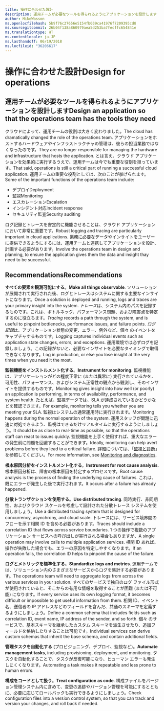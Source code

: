 ```yaml
---
title: 操作に合わせた設計
description: 運用チームが必要なツールを得られるようにアプリケーションを設計します
author: MikeWasson
ms.openlocfilehash: 5b9f76c27656e5154fb039ca41976f7209395cd8
ms.sourcegitcommit: 26b04f138a860979aea5d253ba7fecffc654841e
ms.translationtype: HT
ms.contentlocale: ja-JP
ms.lasthandoff: 06/19/2018
ms.locfileid: "36206617"
---
```

# <a name="design-for-operations"></a><span data-ttu-id="796fa-103">操作に合わせた設計</span><span class="sxs-lookup"><span data-stu-id="796fa-103">Design for operations</span></span>

## <a name="design-an-application-so-that-the-operations-team-has-the-tools-they-need"></a><span data-ttu-id="796fa-104">運用チームが必要なツールを得られるようにアプリケーションを設計します</span><span class="sxs-lookup"><span data-stu-id="796fa-104">Design an application so that the operations team has the tools they need</span></span>

<span data-ttu-id="796fa-105">クラウドによって、運用チームの役割は大きく変わりました。</span><span class="sxs-lookup"><span data-stu-id="796fa-105">The cloud has dramatically changed the role of the operations team.</span></span> <span data-ttu-id="796fa-106">アプリケーションをホストするハードウェアやインフラストラクチャの管理は、彼らの担当業務ではなくなったのです。</span><span class="sxs-lookup"><span data-stu-id="796fa-106">They are no longer responsible for managing the hardware and infrastructure that hosts the application.</span></span>  <span data-ttu-id="796fa-107">とは言え、クラウド アプリケーションを効果的に実行するうえで、運用チームは今でも重要な役割を担っています。</span><span class="sxs-lookup"><span data-stu-id="796fa-107">That said, operations is still a critical part of running a successful cloud application.</span></span> <span data-ttu-id="796fa-108">運用チームの重要な役割としては、次のことが挙げられます。</span><span class="sxs-lookup"><span data-stu-id="796fa-108">Some of the important functions of the operations team include:</span></span>

- <span data-ttu-id="796fa-109">デプロイ</span><span class="sxs-lookup"><span data-stu-id="796fa-109">Deployment</span></span>
- <span data-ttu-id="796fa-110">監視</span><span class="sxs-lookup"><span data-stu-id="796fa-110">Monitoring</span></span>
- <span data-ttu-id="796fa-111">エスカレーション</span><span class="sxs-lookup"><span data-stu-id="796fa-111">Escalation</span></span>
- <span data-ttu-id="796fa-112">インシデント対応</span><span class="sxs-lookup"><span data-stu-id="796fa-112">Incident response</span></span>
- <span data-ttu-id="796fa-113">セキュリティ監査</span><span class="sxs-lookup"><span data-stu-id="796fa-113">Security auditing</span></span>

<span data-ttu-id="796fa-114">ログ記録とトレースを安定的に機能させることは、クラウド アプリケーションにおいて非常に重要です。</span><span class="sxs-lookup"><span data-stu-id="796fa-114">Robust logging and tracing are particularly important in cloud applications.</span></span> <span data-ttu-id="796fa-115">業務に必要なデータやインサイトをユーザーに提供できるようにするには、運用チームと連携してアプリケーションを設計、計画する必要があります。</span><span class="sxs-lookup"><span data-stu-id="796fa-115">Involve the operations team in design and planning, to ensure the application gives them the data and insight thay need to be successful.</span></span>  <!-- to do: Link to DevOps checklist -->

## <a name="recommendations"></a><span data-ttu-id="796fa-116">Recommendations</span><span class="sxs-lookup"><span data-stu-id="796fa-116">Recommendations</span></span>

<span data-ttu-id="796fa-117">**すべての要素を観測可能にする**。</span><span class="sxs-lookup"><span data-stu-id="796fa-117">**Make all things observable**.</span></span> <span data-ttu-id="796fa-118">ソリューションが展開されて実行された後、ログとトレースはシステムに関する主要なインサイトになります。</span><span class="sxs-lookup"><span data-stu-id="796fa-118">Once a solution is deployed and running, logs and traces are your primary insight into the system.</span></span> <span data-ttu-id="796fa-119">*トレース*は、システム内のパスを記録するものです。これは、ボトルネック、パフォーマンス問題、および障害点を特定するのに役立ちます。</span><span class="sxs-lookup"><span data-stu-id="796fa-119">*Tracing* records a path through the system, and is useful to pinpoint bottlenecks, performance issues, and failure points.</span></span> <span data-ttu-id="796fa-120">*ログ記録*は、アプリケーション状態の変更、エラー、例外など、個々 のイベントをキャプチャするものです。</span><span class="sxs-lookup"><span data-stu-id="796fa-120">*Logging* captures individual events such as application state changes, errors, and exceptions.</span></span> <span data-ttu-id="796fa-121">運用環境では必ずログを記録しましょう。この記録がないと、必要なインサイトを必要なタイミングで取得できなくなります。</span><span class="sxs-lookup"><span data-stu-id="796fa-121">Log in production, or else you lose insight at the very times when you need it the most.</span></span>

<span data-ttu-id="796fa-122">**監視機能をインストルメント化する**。</span><span class="sxs-lookup"><span data-stu-id="796fa-122">**Instrument for monitoring**.</span></span> <span data-ttu-id="796fa-123">監視機能は、アプリケーションがどの程度正常に (または異常に) 実行されているかを、可用性、パフォーマンス、およびシステム正常性の観点から観測し、そのインサイトを提供するものです。</span><span class="sxs-lookup"><span data-stu-id="796fa-123">Monitoring gives insight into how well (or poorly) an application is performing, in terms of availability, performance, and system health.</span></span> <span data-ttu-id="796fa-124">たとえば、監視データでは、SLA が達成されているかどうかなどを確認できます。</span><span class="sxs-lookup"><span data-stu-id="796fa-124">For example, monitoring tells you whether you are meeting your SLA.</span></span> <span data-ttu-id="796fa-125">監視はシステムの通常運用時に実行されます。</span><span class="sxs-lookup"><span data-stu-id="796fa-125">Monitoring happens during the normal operation of the system.</span></span> <span data-ttu-id="796fa-126">運用スタッフが問題に迅速に対処できるよう、監視はできるだけリアルタイムに実行するようにしましょう。</span><span class="sxs-lookup"><span data-stu-id="796fa-126">It should be as close to real-time as possible, so that the operations staff can react to issues quickly.</span></span> <span data-ttu-id="796fa-127">監視機能を上手く使用すれば、重大なエラーの発生前に問題を回避することができます。</span><span class="sxs-lookup"><span data-stu-id="796fa-127">Ideally, monitoring can help avert problems before they lead to a critical failure.</span></span> <span data-ttu-id="796fa-128">詳細については、「[監視と診断][monitoring]」を参照してください。</span><span class="sxs-lookup"><span data-stu-id="796fa-128">For more information, see [Monitoring and diagnostics][monitoring].</span></span>

<span data-ttu-id="796fa-129">**根本原因分析をインストルメント化する**。</span><span class="sxs-lookup"><span data-stu-id="796fa-129">**Instrument for root cause analysis**.</span></span> <span data-ttu-id="796fa-130">根本原因分析は、障害の根本原因を特定するプロセスです。</span><span class="sxs-lookup"><span data-stu-id="796fa-130">Root cause analysis is the process of finding the underlying cause of failures.</span></span> <span data-ttu-id="796fa-131">これは、既にエラーが発生した後で実行されます。</span><span class="sxs-lookup"><span data-stu-id="796fa-131">It occurs after a failure has already happened.</span></span> 

<span data-ttu-id="796fa-132">**分散トランザクションを使用する**。</span><span class="sxs-lookup"><span data-stu-id="796fa-132">**Use distributed tracing**.</span></span> <span data-ttu-id="796fa-133">同時実行、非同期性、およびクラウド スケールを考慮して設計された分散トレース システムを使用しましょう。</span><span class="sxs-lookup"><span data-stu-id="796fa-133">Use a distributed tracing system that is designed for concurrency, asynchrony, and cloud scale.</span></span> <span data-ttu-id="796fa-134">トレースには、サービス境界間のフローを示す相関 ID を含める必要があります。</span><span class="sxs-lookup"><span data-stu-id="796fa-134">Traces should include a correlation ID that flows across service boundaries.</span></span> <span data-ttu-id="796fa-135">1 つの操作で複数のアプリケーション サービスへの呼び出しが実行される場合もありますが、</span><span class="sxs-lookup"><span data-stu-id="796fa-135">A single operation may involve calls to multiple application services.</span></span> <span data-ttu-id="796fa-136">相関 ID あれば、操作が失敗した場合でも、エラーの原因を特定しやすくなります。</span><span class="sxs-lookup"><span data-stu-id="796fa-136">If an operation fails, the correlation ID helps to pinpoint the cause of the failure.</span></span> 

<span data-ttu-id="796fa-137">**ログとメトリックを標準化する**。</span><span class="sxs-lookup"><span data-stu-id="796fa-137">**Standardize logs and metrics**.</span></span> <span data-ttu-id="796fa-138">運用チームでは、ソリューション内のさまざまなサービスからログを集計する必要があります。</span><span class="sxs-lookup"><span data-stu-id="796fa-138">The operations team will need to aggregate logs from across the various services in your solution.</span></span> <span data-ttu-id="796fa-139">すべてのサービスで独自のログ ファイル形式が使用されていると、そこからの有用な情報を取得することが困難 (または不可能) になります。</span><span class="sxs-lookup"><span data-stu-id="796fa-139">If every service uses its own logging format, it becomes difficult or impossible to get useful information from them.</span></span> <span data-ttu-id="796fa-140">相関 ID、イベント名、送信者の IP アドレスなどのフィールドを含んだ、共通のスキーマを定義するようにしましょう。</span><span class="sxs-lookup"><span data-stu-id="796fa-140">Define a common schema that includes fields such as correlation ID, event name, IP address of the sender, and so forth.</span></span> <span data-ttu-id="796fa-141">個々 のサービスで、基本スキーマを継承したカスタム スキーマを派生させたり、追加フィールドを格納したりすることは可能です。</span><span class="sxs-lookup"><span data-stu-id="796fa-141">Individual services can derive custom schemas that inherit the base schema, and contain additional fields.</span></span>

<span data-ttu-id="796fa-142">**管理タスクを自動化する** (プロビジョニング、デプロイ、監視など)。</span><span class="sxs-lookup"><span data-stu-id="796fa-142">**Automate management tasks**, including provisioning, deployment, and monitoring.</span></span> <span data-ttu-id="796fa-143">タスクを自動化することで、タスクが反復可能になり、ヒューマン エラーも発生しにくくなります。</span><span class="sxs-lookup"><span data-stu-id="796fa-143">Automating a task makes it repeatable and less prone to human errors.</span></span> 

<span data-ttu-id="796fa-144">**構成をコードとして扱う**。</span><span class="sxs-lookup"><span data-stu-id="796fa-144">**Treat configuration as code**.</span></span> <span data-ttu-id="796fa-145">構成ファイルをバージョン管理システム内に含めて、変更の追跡やバージョン管理を可能にするとともに、必要に応じてロールバックも実行できるようにしましょう。</span><span class="sxs-lookup"><span data-stu-id="796fa-145">Check configuration files into a version control system, so that you can track and version your changes, and roll back if needed.</span></span> 


<!-- links -->

[monitoring]: ../../best-practices/monitoring.md


